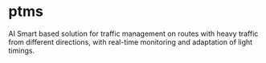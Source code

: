 # ptms
AI  Smart based solution for traffic management on routes with heavy traffic from different directions, with real-time monitoring and adaptation of light timings.
